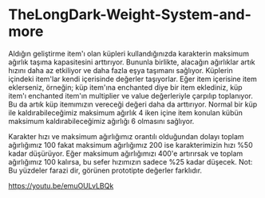 # TheLongDark-Weight-System-and-more


Aldığın geliştirme item'ı olan küpleri kullandığınızda karakterin maksimum ağırlık taşıma kapasitesini arttırıyor. Bununla birlikte, alacağın ağırlıklar artık hızını daha az etkiliyor ve daha fazla eşya taşımanı sağlıyor. Küplerin içindeki item'lar kendi içerisinde değerler taşıyorlar. Eğer item içerisine item eklerseniz, örneğin; küp item'ına enchanted diye bir item eklediniz, küp item'ı enchanted item'ın multiplier ve value değerleriyle çarpılıp toplanıyor. Bu da artık küp itemımızın vereceği değeri daha da arttırıyor. Normal bir küp ile kaldırabileceğimiz maksimum ağırlık 4 iken içine item konulan kübün maksimum kaldırabileceğimiz ağırlığı 6 olmasını sağlıyor.

Karakter hızı ve maksimum ağırlığımız orantılı olduğundan dolayı toplam ağırlığımız 100 fakat maksimum ağırlığımız 200 ise karakterimizin hızı %50 kadar düşürüyor. Eğer maksimum ağırlığımızı 400'e artırırsak ve toplam ağırlığımız 100 kalırsa, bu sefer hızımızın sadece %25 kadar düşecek. Not: Bu yüzdeler farazi dir, görünen prototipte değerler farklıdır.

https://youtu.be/emuOULvLBQk
